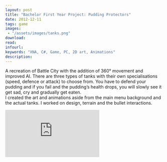 ```yaml
---
layout: post
title: "Bachelor First Year Project: Pudding Protectors"
date: 2012-12-11
tags: game
images:
 - "/assets/images/tanks.png"
download:
read:
infourl:
keywords: "XNA, C#, Game, PC, 2D art, Animations"
description:
---
```


A recreation of Battle City with the addition of 360° movement and improved AI. There are three types of tanks with their own specialisations (speed, defence or attack) to choose from. You have to defend your pudding and if you fail and the pudding’s health drops, you will slowly see it get sad, cry and gradually get eaten.
<br>
I created the art and animations aside from the main menu background and the actual tanks. I worked on design, terrain and the bullet interactions.

<div class="video-container">
	<iframe class="video" src="https://www.youtube.com/embed/irbkBg8ZFX4" frameborder="0" allow="autoplay; encrypted-media" allowfullscreen></iframe>
</div>